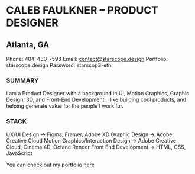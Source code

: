 # CALEB FAULKNER – PRODUCT DESIGNER
## Atlanta, GA

Phone: 404-430-7598
Email: contact@starscope.design
Portfolio: starscope.design
Password: starscop3-eth


### SUMMARY
I am a Product Designer with a background in UI, Motion Graphics, Graphic Design, 3D, and Front-End Development. 
I like building cool products, and helping generate value for the people I work for.


### STACK
UX/UI Design → Figma, Framer, Adobe XD
Graphic Design → Adobe Creative Cloud
Motion Graphics/Interaction Design → Adobe Creative Cloud, Cinema 4D, Octane Render
Front End Development → HTML, CSS, JavaScript

You can check out my portfolio [here](https://starscope.design)
